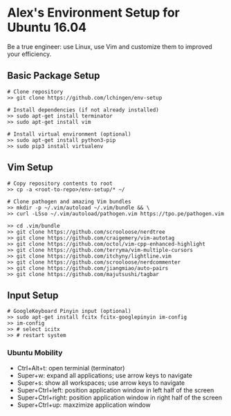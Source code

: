 # Alex's Environment Setup for Ubuntu 16.04
Be a true engineer: use Linux, use Vim and customize them to improved your efficiency.

## Basic Package Setup
```console
# Clone repository
>> git clone https://github.com/lchingen/env-setup

# Install dependencies (if not already installed)
>> sudo apt-get install terminator
>> sudo apt-get install vim

# Install virtual environment (optional)
>> sudo apt-get install python3-pip
>> sudo pip3 install virtualenv
```

## Vim Setup
```console
# Copy repository contents to root
>> cp -a <root-to-repo>/env-setup/* ~/

# Clone pathogen and amazing Vim bundles
>> mkdir -p ~/.vim/autoload ~/.vim/bundle && \
>> curl -LSso ~/.vim/autoload/pathogen.vim https://tpo.pe/pathogen.vim

>> cd .vim/bundle
>> git clone https://github.com/scrooloose/nerdtree
>> git clone https://github.com/craigemery/vim-autotag
>> git clone https://github.com/octol/vim-cpp-enhanced-highlight
>> git clone https://github.com/terryma/vim-multiple-cursors
>> git clone https://github.com/itchyny/lightline.vim
>> git clone https://github.com/scrooloose/nerdcommenter
>> git clone https://github.com/jiangmiao/auto-pairs
>> git clone https://github.com/majutsushi/tagbar
```

## Input Setup
``` Console
# GoogleKeyboard Pinyin input (optional)
>> sudo apt-get install fcitx fcitx-googlepinyin im-config
>> im-config
>> # select icitx
>> # restart system
```

### Ubuntu Mobility
* Ctrl+Alt+t: open terminial (terminator)
* Super+w: expand all applications; use arrow keys to navigate
* Super+s: show all workspaces; use arrow keys to navigate
* Super+Ctrl+left: position application window in left half of the screen
* Super+Ctrl+right: position application window in right half of the screen
* Super+Ctrl+up: maxzimize application window
